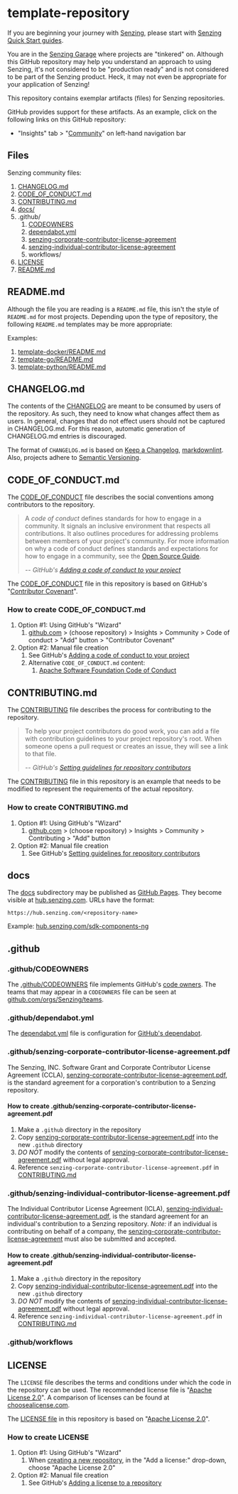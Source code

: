 # template-repository

If you are beginning your journey with [Senzing],
please start with [Senzing Quick Start guides].

You are in the [Senzing Garage] where projects are "tinkered" on.
Although this GitHub repository may help you understand an approach to using Senzing,
it's not considered to be "production ready" and is not considered to be part of the Senzing product.
Heck, it may not even be appropriate for your application of Senzing!

This repository contains exemplar artifacts (files) for Senzing repositories.

GitHub provides support for these artifacts.  As an example, click on the following links on this GitHub repository:

- "Insights" tab > "[Community]" on left-hand navigation bar

## Files

Senzing community files:

1. [CHANGELOG.md]
1. [CODE_OF_CONDUCT.md]
1. [CONTRIBUTING.md]
1. [docs/]
1. .github/
    1. [CODEOWNERS]
    1. [dependabot.yml]
    1. [senzing-corporate-contributor-license-agreement]
    1. [senzing-individual-contributor-license-agreement]
    1. workflows/
1. [LICENSE]
1. [README.md]

## README.md

Although the file you are reading is a `README.md` file, this isn't the style of `README.md` for most projects.
Depending upon the type of repository, the following `README.md` templates may be more appropriate:

Examples:
  1. [template-docker/README.md]
  1. [template-go/README.md]
  1. [template-python/README.md]

## CHANGELOG.md

The contents of the [CHANGELOG]
are meant to be consumed by users of the repository.
As such, they need to know what changes affect them as users.
In general, changes that do not effect users should not be captured in CHANGELOG.md.
For this reason, automatic generation of CHANGELOG.md entries is discouraged.

The format of `CHANGELOG.md` is based on [Keep a Changelog], [markdownlint].
Also, projects adhere to [Semantic Versioning].

## CODE_OF_CONDUCT.md

The [CODE_OF_CONDUCT] file describes the social conventions among contributors to the repository.

> A *code of conduct* defines standards for how to engage in a community. It signals an inclusive environment that respects all contributions. It also outlines procedures for addressing problems between members of your project's community. For more information on why a code of conduct defines standards and expectations for how to engage in a community, see the [Open Source Guide].
>
> -- <cite>GitHub's [Adding a code of conduct to your project]</cite>

The [CODE_OF_CONDUCT] file in this repository is based on GitHub's "[Contributor Covenant]".

### How to create CODE_OF_CONDUCT.md

1. Option #1: Using GitHub's "Wizard"
    1. [github.com] > (choose repository) > Insights > Community > Code of conduct > "Add" button > "Contributor Covenant"
1. Option #2: Manual file creation
    1. See GitHub's [Adding a code of conduct to your project]
    1. Alternative `CODE_OF_CONDUCT.md` content:
        1. [Apache Software Foundation Code of Conduct]

## CONTRIBUTING.md

The
[CONTRIBUTING]
file describes the process for contributing to the repository.

> To help your project contributors do good work, you can add a file with contribution guidelines to your project repository's root. When someone opens a pull request or creates an issue, they will see a link to that file.
>
> -- <cite>GitHub's [Setting guidelines for repository contributors]</cite>

The [CONTRIBUTING] file in this repository is an example that needs to be modified to represent the requirements of the actual repository.

### How to create CONTRIBUTING.md

1. Option #1: Using GitHub's "Wizard"
    1. [github.com] > (choose repository) > Insights > Community > Contributing > "Add" button
1. Option #2: Manual file creation
    1. See GitHub's [Setting guidelines for repository contributors]

## docs

The
[docs] subdirectory may be published as [GitHub Pages].
They become visible at
[hub.senzing.com].
URLs have the format:

```console
https://hub.senzing.com/<repository-name>
```

Example:
[hub.senzing.com/sdk-components-ng]

## .github

### .github/CODEOWNERS

The
[.github/CODEOWNERS] file implements GitHub's [code owners].
The teams that may appear in a `CODEOWNERS` file can be seen at
[github.com/orgs/Senzing/teams].

### .github/dependabot.yml

The
[dependabot.yml] file is configuration for [GitHub's dependabot].

### .github/senzing-corporate-contributor-license-agreement.pdf

The Senzing, INC. Software Grant and Corporate Contributor License Agreement (CCLA),
[senzing-corporate-contributor-license-agreement.pdf],
is the standard agreement for a corporation's contribution to a Senzing repository.

#### How to create .github/senzing-corporate-contributor-license-agreement.pdf

1. Make a `.github` directory in the repository
1. Copy [senzing-corporate-contributor-license-agreement.pdf] into the new `.github` directory
1. *DO NOT* modify the contents of [senzing-corporate-contributor-license-agreement.pdf] without legal approval.
1. Reference `senzing-corporate-contributor-license-agreement.pdf` in [CONTRIBUTING.md]

### .github/senzing-individual-contributor-license-agreement.pdf

The Individual Contributor License Agreement (ICLA),
[senzing-individual-contributor-license-agreement.pdf],
is the standard agreement for an individual's contribution to a Senzing repository.
*Note:* if an individual is contributing on behalf of a company, the
[senzing-corporate-contributor-license-agreement]
must also be submitted and accepted.

#### How to create .github/senzing-individual-contributor-license-agreement.pdf

1. Make a `.github` directory in the repository
1. Copy [senzing-individual-contributor-license-agreement.pdf] into the new `.github` directory
1. *DO NOT* modify the contents of [senzing-individual-contributor-license-agreement.pdf] without legal approval.
1. Reference `senzing-individual-contributor-license-agreement.pdf` in [CONTRIBUTING.md]

### .github/workflows

## LICENSE

The `LICENSE` file describes the terms and conditions under which the code in the repository can be used.
The recommended license file is "[Apache License 2.0]".
A comparison of licenses can be found at [choosealicense.com].

The [LICENSE file] in this repository is based on "[Apache License 2.0]".

### How to create LICENSE

1. Option #1: Using GitHub's "Wizard"
    1. When [creating a new repository], in the "Add a license:" drop-down, choose "Apache License 2.0"
1. Option #2: Manual file creation
    1. See GitHub's [Adding a license to a repository]

[.github/CODEOWNERS]: .github/CODEOWNERS
[API documentation]: https://pkg.go.dev/github.com/senzing-garage/template-go
[Adding a code of conduct to your project]: https://help.github.com/articles/adding-a-code-of-conduct-to-your-project/
[Adding a license to a repository]: https://help.github.com/articles/adding-a-license-to-a-repository/
[Apache License 2.0]: https://www.apache.org/licenses/LICENSE-2.0.html
[Apache Software Foundation Code of Conduct]: https://www.apache.org/foundation/policies/conduct.html
[CHANGELOG.md]: #changelogmd
[CHANGELOG]: CHANGELOG.md
[CODEOWNERS]: #githubcodeowners
[CODE_OF_CONDUCT.md]: #code_of_conductmd
[CODE_OF_CONDUCT]: CODE_OF_CONDUCT.md
[CONTRIBUTING.md]: #contributingmd
[CONTRIBUTING]: CONTRIBUTING.md
[Community]: https://github.com/senzing-factory/template-repository/community
[Contributor Covenant]: https://www.contributor-covenant.org/version/1/4/code-of-conduct.html
[Development]: docs/development.md
[DockerHub]: https://hub.docker.com/r/senzing/template-go
[Errors]: docs/errors.md
[Examples]: docs/examples.md
[GitHub Pages]: https://pages.github.com/
[GitHub's dependabot]: https://docs.github.com/en/code-security/dependabot
[Go Package library]: https://pkg.go.dev
[Go Reference Badge]: https://pkg.go.dev/badge/github.com/senzing-garage/template-go.svg
[Go Report Card Badge]: https://goreportcard.com/badge/github.com/senzing-garage/template-go
[Go Report Card]: https://goreportcard.com/report/github.com/senzing-garage/template-go
[Keep a Changelog]: https://keepachangelog.com/en/1.0.0/
[LICENSE]: #license
[LICENSE file]: LICENSE
[License Badge]: https://img.shields.io/badge/License-Apache2-brightgreen.svg
[License]: https://github.com/senzing-garage/template-go/blob/main/LICENSE
[Open Source Guide]: https://opensource.guide/code-of-conduct/
[Package reference]: https://pkg.go.dev/github.com/senzing-garage/template-go
[README.md]: #readmemd
[Semantic Versioning]: https://semver.org/spec/v2.0.0.html
[Senzing Garage]: https://github.com/senzing-garage
[Senzing Garage]: https://github.com/senzing-garage
[Senzing Quick Start guides]: https://docs.senzing.com/quickstart/
[Senzing Quick Start guides]: https://docs.senzing.com/quickstart/
[Senzing]: https://senzing.com/
[Senzing]: https://senzing.com/
[Setting guidelines for repository contributors]: https://help.github.com/articles/setting-guidelines-for-repository-contributors/
[choosealicense.com]: https://choosealicense.com/licenses/
[code owners]: https://docs.github.com/en/repositories/managing-your-repositorys-settings-and-features/customizing-your-repository/about-code-owners
[creating a new repository]: https://github.com/new
[dependabot.yml]: #githubdependabotyml
[dependabot.yml]: .github/dependabot.yml
[docs/]: #docs
[docs]: docs
[github.com/orgs/Senzing/teams]: https://github.com/orgs/Senzing/teams
[github.com]: https://github.com/
[go-test-darwin.yaml Badge]: https://github.com/senzing-garage/template-go/actions/workflows/go-test-darwin.yaml/badge.svg
[go-test-darwin.yaml]: https://github.com/senzing-garage/template-go/actions/workflows/go-test-darwin.yaml
[go-test-linux.yaml Badge]: https://github.com/senzing-garage/template-go/actions/workflows/go-test-linux.yaml/badge.svg
[go-test-linux.yaml]: https://github.com/senzing-garage/template-go/actions/workflows/go-test-linux.yaml
[go-test-windows.yaml Badge]: https://github.com/senzing-garage/template-go/actions/workflows/go-test-windows.yaml/badge.svg
[go-test-windows.yaml]: https://github.com/senzing-garage/template-go/actions/workflows/go-test-windows.yaml
[golangci-lint.yaml Badge]: https://github.com/senzing-garage/template-go/actions/workflows/golangci-lint.yaml/badge.svg
[golangci-lint.yaml]: https://github.com/senzing-garage/template-go/actions/workflows/golangci-lint.yaml
[hub.senzing.com/sdk-components-ng]: https://hub.senzing.com/sdk-components-ng/
[hub.senzing.com]: https://hub.senzing.com/
[main.go]: main.go
[markdownlint]: https://dlaa.me/markdownlint/
[senzing-corporate-contributor-license-agreement.pdf]: .github/senzing-corporate-contributor-license-agreement.pdf
[senzing-corporate-contributor-license-agreement]: #githubsenzing-corporate-contributor-license-agreementpdf
[senzing-individual-contributor-license-agreement.pdf]: .github/senzing-individual-contributor-license-agreement.pdf
[senzing-individual-contributor-license-agreement]: #githubsenzing-individual-contributor-license-agreementpdf
[template-docker/README.md]: https://github.com/senzing-garage/template-docker/blob/main/README.md
[template-go/README.md]: https://github.com/senzing-garage/template-go/blob/main/README.md
[template-python/README.md]: https://github.com/senzing-garage/template-python/blob/main/README.md
